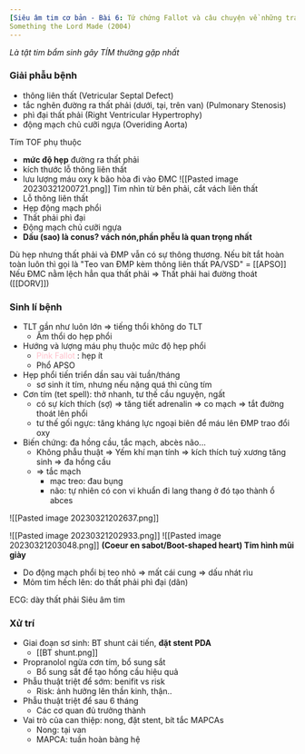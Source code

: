 ```yaml
---
[Siêu âm tim cơ bản - Bài 6: Tứ chứng Fallot và câu chuyện về những trái tim vĩ đại - YouTube](https://www.youtube.com/watch?v=0DkXAoAORDw)
Something the Lord Made (2004)
---
```


*Là tật tim bẩm sinh gây TÍM thường gặp nhất*

### Giải phẫu bệnh
- thông liên thất (Vetricular Septal Defect)
- tắc nghẽn đường ra thất phải (dưới, tại, trên van) (Pulmonary Stenosis)
- phì đại thất phải (Right Ventricular Hypertrophy)
- động mạch chủ cưỡi ngựa (Overiding Aorta)

Tím TOF phụ thuộc
- **mức độ hẹp** đường ra thất phải
- kích thước lỗ thông liên thất
- lưu lượng máu oxy k bão hòa đi vào ĐMC
![[Pasted image 20230321200721.png]]
Tim nhìn từ bên phải, cắt vách liên thất
- Lỗ thông liên thất
- Hẹp động mạch phổi
- Thất phải phì đại
- Động mạch chủ cưỡi ngựa
- **Dấu (sao) là conus? vách nón,phần phễu là quan trọng nhất**

Dù hẹp nhưng thất phải và ĐMP vẫn có sự thông thương. Nếu bít tắt hoàn toàn luôn thì gọi là "Teo van ĐMP kèm thông liên thất PA/VSD" = [[APSO]] 
Nếu ĐMC nằm lệch hẳn qua thất phải => Thất phải hai đường thoát ([[DORV]])

### Sinh lí bệnh
- TLT gần như luôn lớn => tiếng thổi không do TLT
	- Âm thổi do hẹp phổi
- Hướng và lượng máu phụ thuộc mức độ hẹp phổi
	- <font color="pink">Pink Fallot</font> : hẹp ít
	- Phổ APSO
- Hẹp phổi tiến triển dần sau vài tuần/tháng
	- sơ sinh ít tím, nhưng nếu nặng quá thì cũng tím
- Cơn tím (tet spell): thở nhanh, tư thế cầu nguyện, ngất
	- có sự kích thích (sợ) => tăng tiết adrenalin => co mạch => tắt đường thoát lên phổi 
	- tư thế gối ngực: tăng kháng lực ngoại biên để máu lên ĐMP trao đổi oxy
- Biến chứng: đa hồng cầu, tắc mạch, abcès não...
	- Không phẫu thuật => Yếm khí mạn tính => kích thích tuỷ xương tăng sinh => đa hồng cầu 
	- => tắc mạch
		- mạc treo: đau bụng
		- não: tự nhiên có con vi khuẩn đi lang thang ở đó tạo thành ổ abces

![[Pasted image 20230321202637.png]]

![[Pasted image 20230321202933.png]]
![[Pasted image 20230321203048.png]]
**(Coeur en sabot/Boot-shaped heart) Tim hình mũi giày**
- Do động mạch phổi bị teo nhỏ => mất cái cung => dấu nhát rìu
- Mỏm tim hếch lên: do thất phải phì đại (dãn)

ECG: dày thất phải
Siêu âm tim


### Xử trí
- Giai đoạn sơ sinh: BT shunt cải tiến, **đặt stent PDA**
	- [[BT shunt.png]]
- Propranolol ngừa cơn tím, bổ sung sắt
	- Bổ sung sắt để tạo hồng cầu hiệu quả
- Phẫu thuật triệt để sớm: benifit vs risk
	- Risk: ảnh hưởng lên thần kinh, thận..
- Phẫu thuật triệt để sau 6 tháng
	- Các cơ quan đủ trưởng thành
- Vai trò của can thiệp: nong, đặt stent, bít tắc MAPCAs
	- Nong: tại van
	- MAPCA: tuần hoàn bàng hệ





